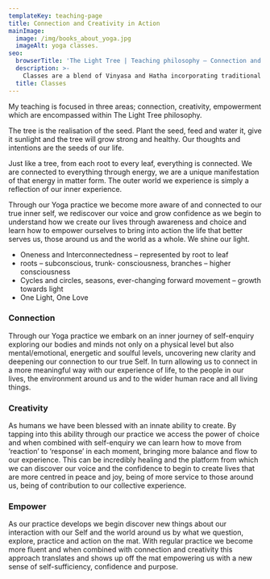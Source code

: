```yaml
---
templateKey: teaching-page
title: Connection and Creativity in Action
mainImage:
  image: /img/books_about_yoga.jpg
  imageAlt: yoga classes.
seo:
  browserTitle: 'The Light Tree | Teaching philosophy – Connection and Creativity in Action '
  description: >-
    Classes are a blend of Vinyasa and Hatha incorporating traditional practices such as mudra and mantra, Chinese medicine techniques.
  title: Classes
---
```


My teaching is focused in three areas; connection, creativity, empowerment which are encompassed within The Light Tree philosophy.

The tree is the realisation of the seed. Plant the seed, feed and water it, give it sunlight and the tree will grow strong and healthy. Our thoughts and intentions are the seeds of our life.

Just like a tree, from each root to every leaf, everything is connected. We are connected to everything through energy, we are a unique manifestation of that energy in matter form. The outer world we experience is simply a reflection of our inner experience.

Through our Yoga practice we become more aware of and connected to our true inner self, we rediscover our voice and grow confidence as we begin to understand how we create our lives through awareness and choice and learn how to empower ourselves to bring into action the life that better serves us, those around us and the world as a whole. We shine our light.

* Oneness and Interconnectedness – represented by root to leaf
* roots – subconscious, trunk- consciousness, branches – higher consciousness
* Cycles and circles, seasons, ever-changing forward movement – growth towards light 
* One Light, One Love

### Connection

Through our Yoga practice we embark on an inner journey of self-enquiry exploring our bodies and minds not only on a physical level but also mental/emotional, energetic and soulful levels, uncovering new clarity and deepening our connection to our true Self.  In turn allowing us to connect in a more meaningful way with our experience of life, to the people in our lives, the environment around us and to the wider human race and all living things.  

### Creativity 

As humans we have been blessed with an innate ability to create. By tapping into this ability through our practice we access the power of choice and when combined with self-enquiry we can learn how to move from ‘reaction’ to ‘response’ in each moment, bringing more balance and flow to our experience. This can be incredibly healing and the platform from which we can discover our voice and the confidence to begin to create lives that are more centred in peace and joy, being of more service to those around us, being of contribution to our collective experience.

### Empower

As our practice develops we begin discover new things about our interaction with our Self and the world around us by what we question, explore, practice and action on the mat. With regular practice we become more fluent and when combined with connection and creativity this approach translates and shows up off the mat empowering us with a new sense of self-sufficiency, confidence and purpose.
